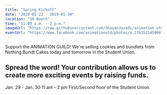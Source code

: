 ```yaml
---
title: "Spring Kickoff"
date: "2019-01-23 - 2019-01-30"
location: "SU Booth"
time: "11:00 a.m. - 2 p.m."
imageUrl: "https://raw.githubusercontent.com/ShayanJavadi/animation-utd/master/assets/images/events/SUFundraiser.png"
eventUrl: "https://www.facebook.com/animationutd/photos/a.278352145906754/533491230392843/?type=3&theater"
---
```

 Support the ANIMATION GUILD! We're selling cookies and bundlets from Nothing Bundt Cakes today and tomorrow in the Student Union.

Spread the word! Your contribution allows us to create more exciting events by raising funds.
-----
Jan. 29 - Jan. 30
11 am - 2 pm
First/Second floor of the Student Union